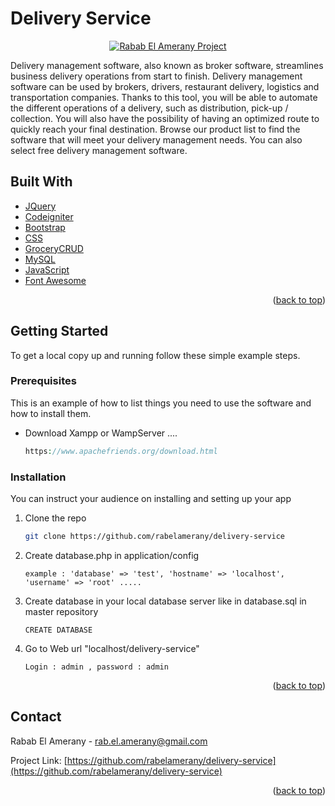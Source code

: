 <div id="top"></div>

# Delivery Service

<p align="center">
<a href="https://github.com/rabelamerany/delivery-service">
<img  alt="Rabab El Amerany Project" title="Rabab Project" src="https://github.com/rabelamerany/delivery-service/blob/main/assets/images/site.PNG" />
</a>
</p>

<p align="left">
Delivery management software, also known as broker software, streamlines business delivery operations from start to finish. Delivery management software can be used by brokers, drivers, restaurant delivery, logistics and transportation companies. Thanks to this tool, you will be able to automate the different operations of a delivery, such as distribution, pick-up / collection. You will also have the possibility of having an optimized route to quickly reach your final destination. Browse our product list to find the software that will meet your delivery management needs. You can also select free delivery management software.
</p>

## Built With

* [JQuery](https://jquery.com)
* [Codeigniter](https://www.codeigniter.com)
* [Bootstrap](https://getbootstrap.com)
* [CSS](https://www.css-com.com/)
* [GroceryCRUD](https://www.grocerycrud.com)
* [MySQL](https://www.mysql.com)
* [JavaScript](https://www.javascript.com)
* [Font Awesome](https://fontawesome.com)

<p align="right">(<a href="#top">back to top</a>)</p>

<!-- GETTING STARTED -->

## Getting Started

To get a local copy up and running follow these simple example steps.

### Prerequisites

This is an example of how to list things you need to use the software and how to install them.
  
* Download Xampp or WampServer ....
  ```PHP
  https://www.apachefriends.org/download.html
  ```
  
### Installation

You can instruct your audience on installing and setting up your app

1. Clone the repo
   ```sh
   git clone https://github.com/rabelamerany/delivery-service
   ```
3. Create database.php in application/config
   ```database.php
   example : 'database' => 'test', 'hostname' => 'localhost', 'username' => 'root' .....
   ```
4. Create database in your local database server like in database.sql in master repository
   ```localhost
   CREATE DATABASE
   ```
5. Go to Web url "localhost/delivery-service"
   ```localhost
   Login : admin , password : admin
   ```
   
<p align="right">(<a href="#top">back to top</a>)</p>

<!-- CONTACT -->
## Contact

Rabab El Amerany - rab.el.amerany@gmail.com

Project Link: [https://github.com/rabelamerany/delivery-service](https://github.com/rabelamerany/delivery-service)

<p align="right">(<a href="#top">back to top</a>)</p>

